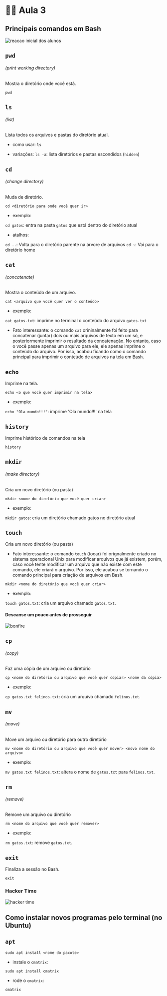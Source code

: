 # 🧑‍💻 Aula 3

## Principais comandos em Bash

![reacao inicial dos alunos](https://i.pinimg.com/originals/f0/f0/d9/f0f0d932d6e39c7af5aa305cbd8da735.gif)


## ```pwd```

###### (print working directory)

Mostra o diretório onde você está.

```pwd```


## ```ls```

###### (list)

Lista todos os arquivos e pastas do diretório atual.

- como usar:
```ls```

- variações:
```ls -a```: lista diretórios e pastas escondidos (`hidden`)


## ```cd```

###### (change directory)

Muda de diretório.

```cd <diretório para onde você quer ir>```

- exemplo:

```cd gatos```: entra na pasta ```gatos``` que está dentro do diretório atual

- atalhos:

```cd ..```: Volta para o diretório parente na árvore de arquivos
```cd ~```: Vai para o diretório home

## ```cat```

###### (concatenate)

Mostra o conteúdo de um arquivo.

```cat <arquivo que você quer ver o conteúdo>```

- exemplo:

```cat gatos.txt```: imprime no terminal o conteúdo do arquivo ```gatos.txt```

- Fato interessante: o comando ```cat``` orininalmente foi feito para concatenar (juntar) dois ou mais arquivos de texto em um só, e posteriormente imprimir o resultado da concatenação. No entanto, caso o você passe apenas um arquivo para ele, ele apenas imprime o conteúdo do arquivo. Por isso, acabou ficando como o comando principal para imprimir o conteúdo de arquivos na tela em Bash.


## ```echo```

Imprime na tela.

```echo <o que você quer imprimir na tela>```

- exemplo:

```echo "Ola mundo!!!"```: imprime 'Ola mundo!!!' na tela

## ```history```

Imprime histórico de comandos na tela

```history```


## ```mkdir```

###### (make directory)

Cria um novo diretório (ou pasta)

```mkdir <nome do diretório que você quer criar>```

- exemplo:

```mkdir gatos```: cria um diretório chamado gatos no diretório atual


## ```touch```

Cria um novo diretório (ou pasta)

- Fato interessante: o comando ```touch``` (tocar) foi orignalmente criado no sistema operacional Unix para modificar arquivos que já existem, porém, caso você tente modificar um arquivo que não existe com este comando, ele criará o arquivo. Por isso, ele acabou se tornando o comando principal para criação de arquivos em Bash.

```mkdir <nome do diretório que você quer criar>```

- exemplo:

```touch gatos.txt```: cria um arquivo chamado ```gatos.txt```.


#### Descanse um pouco antes de prosseguir

![bonfire](https://i.redd.it/xte6gka2ghj91.gif)


## ```cp```

###### (copy)

Faz uma cópia de um arquivo ou diretório

```cp <nome do diretório ou arquivo que você quer copiar> <nome da cópia>```

- exemplo:

```cp gatos.txt felinos.txt```: cria um arquivo chamado ```felinos.txt```.


## ```mv```

###### (move)

Move um arquivo ou diretório para outro diretório

```mv <nome do diretório ou arquivo que você quer mover> <novo nome do arquivo>```

- exemplo:

```mv gatos.txt felinos.txt```: altera o nome de ```gatos.txt``` para ```felinos.txt```.


## ```rm```

###### (remove)

Remove um arquivo ou diretório

```rm <nome do arquivo que você quer remover>```

- exemplo:

```rm gatos.txt```: remove ```gatos.txt```.


## ```exit```

Finaliza a sessão no Bash.

```exit```


### Hacker Time

![hacker time](https://fiverr-res.cloudinary.com/images/t_main1,q_auto,f_auto,q_auto,f_auto/v1/attachments/delivery/asset/28f4413b27e2d5142cb2cf412576b5be-1667002896/superpixelersanimation/create-a-custom-pixel-art-wallpaper-background.gif)

## Como instalar novos programas pelo terminal (no Ubuntu)

## ```apt```

```sudo apt install <nome do pacote>```

- instale o ```cmatrix```:

```sudo apt install cmatrix```

- rode o ```cmatrix```:

```cmatrix```
